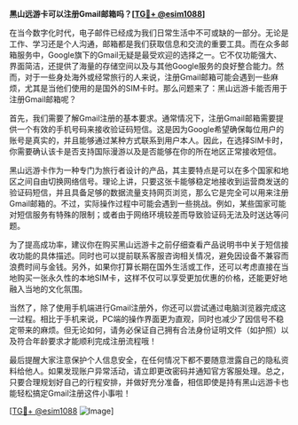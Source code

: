 **黑山远游卡可以注册Gmail邮箱吗？[[TG💪+ @esim1088](https://t.me/s/esim1088)]**

在当今数字化时代，电子邮件已经成为我们日常生活中不可或缺的一部分。无论是工作、学习还是个人沟通，邮箱都是我们获取信息和交流的重要工具。而在众多邮箱服务中，Google旗下的Gmail无疑是最受欢迎的选择之一。它不仅功能强大、界面简洁，还提供了海量的存储空间以及与其他Google服务的良好整合能力。然而，对于一些身处海外或经常旅行的人来说，注册Gmail邮箱可能会遇到一些麻烦，尤其是当他们使用的是国外的SIM卡时。那么问题来了：黑山远游卡能否用于注册Gmail邮箱呢？

首先，我们需要了解Gmail注册的基本要求。通常情况下，注册Gmail邮箱需要提供一个有效的手机号码来接收验证码短信。这是因为Google希望确保每位用户的账号是真实的，并且能够通过某种方式联系到用户本人。因此，在选择SIM卡时，你需要确认该卡是否支持国际漫游以及是否能够在你的所在地区正常接收短信。

黑山远游卡作为一种专门为旅行者设计的产品，其主要特点是可以在多个国家和地区之间自由切换网络信号。理论上讲，只要这张卡能够稳定地接收到运营商发送的验证码短信，并且具备足够的数据流量支持网页浏览，那么它是完全可以用来注册Gmail邮箱的。不过，实际操作过程中可能会遇到一些挑战。例如，某些国家可能对短信服务有特殊的限制；或者由于网络环境较差而导致验证码无法及时送达等问题。

为了提高成功率，建议你在购买黑山远游卡之前仔细查看产品说明书中关于短信接收功能的具体描述。同时也可以提前联系客服咨询相关情况，避免因设备不兼容而浪费时间与金钱。另外，如果你打算长期在国外生活或工作，还可以考虑直接在当地购买一张永久性的本地SIM卡，这样不仅可以享受更加优惠的价格，还能更好地融入当地的文化氛围。

当然了，除了使用手机端进行Gmail注册外，你还可以尝试通过电脑浏览器完成这一过程。相比于手机来说，PC端的操作界面更为直观，同时也减少了因信号不稳定带来的麻烦。但无论如何，请务必保证自己拥有合法身份证明文件（如护照）以及符合年龄要求才能顺利完成注册流程哦！

最后提醒大家注意保护个人信息安全，在任何情况下都不要随意泄露自己的隐私资料给他人。如果发现账户异常活动，请立即更改密码并通知官方客服处理。总之，只要合理规划好自己的行程安排，并做好充分准备，相信即使是持有黑山远游卡也能轻松搞定Gmail注册这件小事啦！

[[TG💪+ @esim1088](https://t.me/s/esim1088) ![Image](https://i.postimg.cc/4NQfJmqS/Snipaste-2025-05-13-00-14-12.png)]